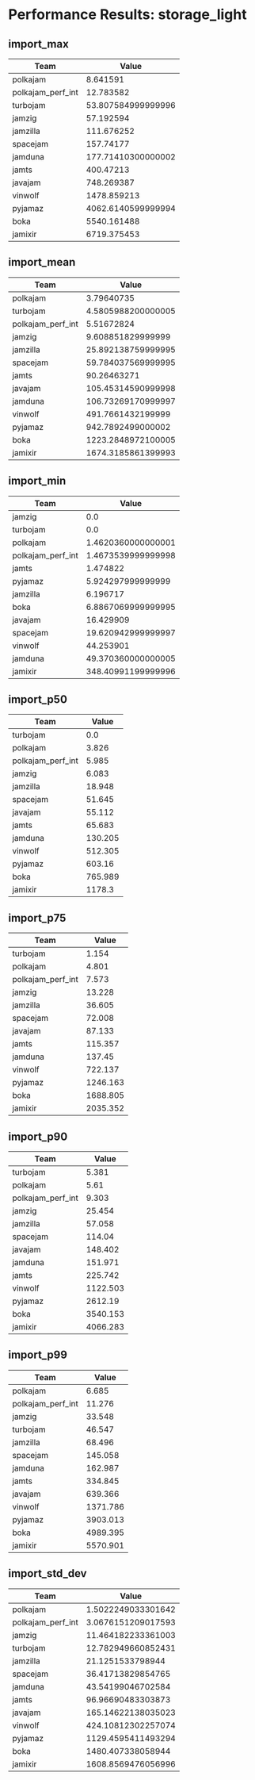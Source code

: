 # Performance Results: storage_light

## import_max

| Team | Value |
|------|-------|
| polkajam | 8.641591 |
| polkajam_perf_int | 12.783582 |
| turbojam | 53.807584999999996 |
| jamzig | 57.192594 |
| jamzilla | 111.676252 |
| spacejam | 157.74177 |
| jamduna | 177.71410300000002 |
| jamts | 400.47213 |
| javajam | 748.269387 |
| vinwolf | 1478.859213 |
| pyjamaz | 4062.6140599999994 |
| boka | 5540.161488 |
| jamixir | 6719.375453 |

## import_mean

| Team | Value |
|------|-------|
| polkajam | 3.79640735 |
| turbojam | 4.5805988200000005 |
| polkajam_perf_int | 5.51672824 |
| jamzig | 9.608851829999999 |
| jamzilla | 25.892138759999995 |
| spacejam | 59.784037569999995 |
| jamts | 90.26463271 |
| javajam | 105.45314590999998 |
| jamduna | 106.73269170999997 |
| vinwolf | 491.7661432199999 |
| pyjamaz | 942.7892499000002 |
| boka | 1223.2848972100005 |
| jamixir | 1674.3185861399993 |

## import_min

| Team | Value |
|------|-------|
| jamzig | 0.0 |
| turbojam | 0.0 |
| polkajam | 1.4620360000000001 |
| polkajam_perf_int | 1.4673539999999998 |
| jamts | 1.474822 |
| pyjamaz | 5.924297999999999 |
| jamzilla | 6.196717 |
| boka | 6.8867069999999995 |
| javajam | 16.429909 |
| spacejam | 19.620942999999997 |
| vinwolf | 44.253901 |
| jamduna | 49.370360000000005 |
| jamixir | 348.40991199999996 |

## import_p50

| Team | Value |
|------|-------|
| turbojam | 0.0 |
| polkajam | 3.826 |
| polkajam_perf_int | 5.985 |
| jamzig | 6.083 |
| jamzilla | 18.948 |
| spacejam | 51.645 |
| javajam | 55.112 |
| jamts | 65.683 |
| jamduna | 130.205 |
| vinwolf | 512.305 |
| pyjamaz | 603.16 |
| boka | 765.989 |
| jamixir | 1178.3 |

## import_p75

| Team | Value |
|------|-------|
| turbojam | 1.154 |
| polkajam | 4.801 |
| polkajam_perf_int | 7.573 |
| jamzig | 13.228 |
| jamzilla | 36.605 |
| spacejam | 72.008 |
| javajam | 87.133 |
| jamts | 115.357 |
| jamduna | 137.45 |
| vinwolf | 722.137 |
| pyjamaz | 1246.163 |
| boka | 1688.805 |
| jamixir | 2035.352 |

## import_p90

| Team | Value |
|------|-------|
| turbojam | 5.381 |
| polkajam | 5.61 |
| polkajam_perf_int | 9.303 |
| jamzig | 25.454 |
| jamzilla | 57.058 |
| spacejam | 114.04 |
| javajam | 148.402 |
| jamduna | 151.971 |
| jamts | 225.742 |
| vinwolf | 1122.503 |
| pyjamaz | 2612.19 |
| boka | 3540.153 |
| jamixir | 4066.283 |

## import_p99

| Team | Value |
|------|-------|
| polkajam | 6.685 |
| polkajam_perf_int | 11.276 |
| jamzig | 33.548 |
| turbojam | 46.547 |
| jamzilla | 68.496 |
| spacejam | 145.058 |
| jamduna | 162.987 |
| jamts | 334.845 |
| javajam | 639.366 |
| vinwolf | 1371.786 |
| pyjamaz | 3903.013 |
| boka | 4989.395 |
| jamixir | 5570.901 |

## import_std_dev

| Team | Value |
|------|-------|
| polkajam | 1.5022249033301642 |
| polkajam_perf_int | 3.0676151209017593 |
| jamzig | 11.464182233361003 |
| turbojam | 12.782949660852431 |
| jamzilla | 21.1251533798944 |
| spacejam | 36.41713829854765 |
| jamduna | 43.54199046702584 |
| jamts | 96.96690483303873 |
| javajam | 165.14622138035023 |
| vinwolf | 424.10812302257074 |
| pyjamaz | 1129.4595411493294 |
| boka | 1480.407338058944 |
| jamixir | 1608.8569476056996 |

